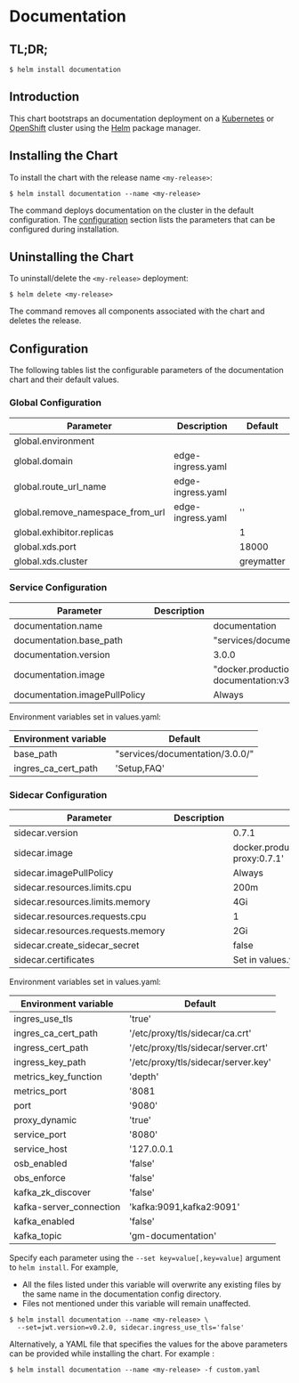 # Documentation

## TL;DR;

```console
$ helm install documentation
```

## Introduction

This chart bootstraps an documentation deployment on a [Kubernetes](http://kubernetes.io) or [OpenShift](https://www.openshift.com/) cluster using the [Helm](https://helm.sh) package manager.

## Installing the Chart

To install the chart with the release name `<my-release>`:

```console
$ helm install documentation --name <my-release>
```

The command deploys documentation on the cluster in the default configuration. The [configuration](#configuration) section lists the parameters that can be configured during installation.

## Uninstalling the Chart

To uninstall/delete the `<my-release>` deployment:

```console
$ helm delete <my-release>
```

The command removes all components associated with the chart and deletes the release.

## Configuration

The following tables list the configurable parameters of the documentation chart and their default values.

### Global Configuration

| Parameter                        | Description       | Default    |
| -------------------------------- | ----------------- | ---------- |
| global.environment               |                   |            |
| global.domain                    | edge-ingress.yaml |            |
| global.route_url_name            | edge-ingress.yaml |            |
| global.remove_namespace_from_url | edge-ingress.yaml | ''         |
| global.exhibitor.replicas        |                   | 1          |
| global.xds.port                  |                   | 18000      |
| global.xds.cluster               |                   | greymatter |

### Service Configuration

| Parameter                     | Description | Default                                                                 |
| ----------------------------- | ----------- | ----------------------------------------------------------------------- |
| documentation.name            |             | documentation                                                           |
| documentation.base_path       |             | "services/documentation/3.0.0/"                                         |
| documentation.version         |             | 3.0.0                                                                   |
| documentation.image           |             | "docker.production.deciphernow.com/deciphernow/gm-documentation:v3.0.0" |
| documentation.imagePullPolicy |             | Always                                                                  |

Environment variables set in values.yaml:

| Environment variable | Default                         |
| -------------------- | ------------------------------- |
| base_path            | "services/documentation/3.0.0/" |
| ingres_ca_cert_path  | 'Setup,FAQ'                     |

### Sidecar Configuration

| Parameter                         | Description | Default                                                       |
| --------------------------------- | ----------- | ------------------------------------------------------------- |
| sidecar.version                   |             | 0.7.1                                                         |
| sidecar.image                     |             | docker.production.deciphernow.com/deciphernow/gm-proxy:0.7.1' |
| sidecar.imagePullPolicy           |             | Always                                                        |
| sidecar.resources.limits.cpu      |             | 200m                                                          |
| sidecar.resources.limits.memory   |             | 4Gi                                                           |
| sidecar.resources.requests.cpu    |             | 1                                                             |
| sidecar.resources.requests.memory |             | 2Gi                                                           |
| sidecar.create_sidecar_secret     |             | false                                                         |
| sidecar.certificates              |             | Set in values.yaml                                            |

Environment variables set in values.yaml:

| Environment variable    | Default                             |
| ----------------------- | ----------------------------------- |
| ingres_use_tls          | 'true'                              |
| ingres_ca_cert_path     | '/etc/proxy/tls/sidecar/ca.crt'     |
| ingress_cert_path       | '/etc/proxy/tls/sidecar/server.crt' |
| ingress_key_path        | '/etc/proxy/tls/sidecar/server.key' |
| metrics_key_function    | 'depth'                             |
| metrics_port            | '8081                               |
| port                    | '9080'                              |
| proxy_dynamic           | 'true'                              |
| service_port            | '8080'                              |
| service_host            | '127.0.0.1                          |
| osb_enabled             | 'false'                             |
| obs_enforce             | 'false'                             |
| kafka_zk_discover       | 'false'                             |
| kafka-server_connection | 'kafka:9091,kafka2:9091'            |
| kafka_enabled           | 'false'                             |
| kafka_topic             | 'gm-documentation'                  |

Specify each parameter using the `--set key=value[,key=value]` argument to `helm install`. For example,

- All the files listed under this variable will overwrite any existing files by the same name in the documentation config directory.
- Files not mentioned under this variable will remain unaffected.

```console
$ helm install documentation --name <my-release> \
  --set=jwt.version=v0.2.0, sidecar.ingress_use_tls='false'
```

Alternatively, a YAML file that specifies the values for the above parameters can be provided while installing the chart. For example :

```console
$ helm install documentation --name <my-release> -f custom.yaml
```
